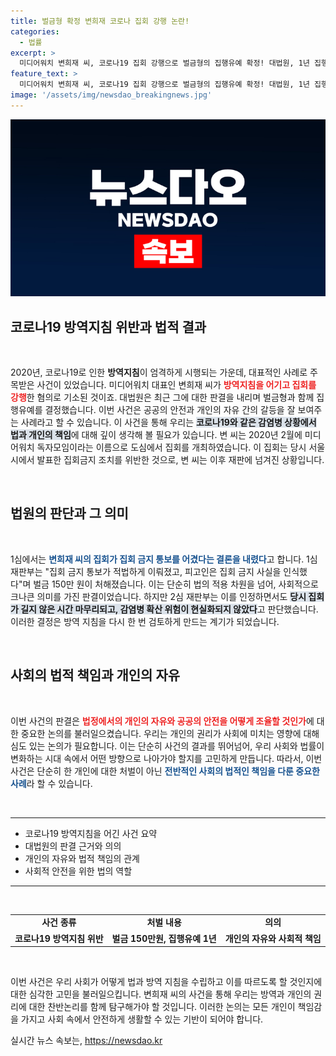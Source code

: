 ```yaml
---
title: 벌금형 확정 변희재 코로나 집회 강행 논란!
categories:
  - 법률
excerpt: >
  미디어워치 변희재 씨, 코로나19 집회 강행으로 벌금형의 집행유예 확정! 대법원, 1년 집행유예 선고의 배경은? 궁금한 소식 지금 클릭하세요!
feature_text: >
  미디어워치 변희재 씨, 코로나19 집회 강행으로 벌금형의 집행유예 확정! 대법원, 1년 집행유예 선고의 배경은? 궁금한 소식 지금 클릭하세요!
image: '/assets/img/newsdao_breakingnews.jpg'
---
```


<p><img src="/assets/img/newsdao_breakingnews.jpg" alt="koreaapp 속보" /></p>

<h2 data-ke-size="size26">코로나19 방역지침 위반과 법적 결과</h2>

<p data-ke-size="size16">&nbsp;</p>

<p>2020년, 코로나19로 인한 <b>방역지침</b>이 엄격하게 시행되는 가운데, 대표적인 사례로 주목받은 사건이 있었습니다. 미디어워치 대표인 변희재 씨가 <b><span style="color: #ee2323;">방역지침을 어기고 집회를 강행</span></b>한 혐의로 기소된 것이죠. 대법원은 최근 그에 대한 판결을 내리며 벌금형과 함께 집행유예를 결정했습니다. 이번 사건은 공공의 안전과 개인의 자유 간의 갈등을 잘 보여주는 사례라고 할 수 있습니다. 이 사건을 통해 우리는 <b><span style="background-color: #21538527;">코로나19와 같은 감염병 상황에서 법과 개인의 책임</span></b>에 대해 깊이 생각해 볼 필요가 있습니다. 변 씨는 2020년 2월에 미디어워치 독자모임이라는 이름으로 도심에서 집회를 개최하였습니다. 이 집회는 당시 서울시에서 발표한 집회금지 조치를 위반한 것으로, 변 씨는 이후 재판에 넘겨진 상황입니다. </p>

<p data-ke-size="size16">&nbsp;</p>

<h2 data-ke-size="size26">법원의 판단과 그 의미</h2>

<p data-ke-size="size16">&nbsp;</p>

<p>1심에서는 <b><span style="color: #1a5490;">변희재 씨의 집회가 집회 금지 통보를 어겼다는 결론을 내렸다</span></b>고 합니다. 1심 재판부는 "집회 금지 통보가 적법하게 이뤄졌고, 피고인은 집회 금지 사실을 인식했다"며 벌금 150만 원이 처해졌습니다. 이는 단순히 법의 적용 차원을 넘어, 사회적으로 크나큰 의미를 가진 판결이었습니다. 하지만 2심 재판부는 이를 인정하면서도 <b><span style="background-color: #21538527;">당시 집회가 길지 않은 시간 마무리되고, 감염병 확산 위험이 현실화되지 않았다</span></b>고 판단했습니다. 이러한 결정은 방역 지침을 다시 한 번 검토하게 만드는 계기가 되었습니다.</p>

<p data-ke-size="size16">&nbsp;</p>

<h2 data-ke-size="size26">사회의 법적 책임과 개인의 자유</h2>

<p data-ke-size="size16">&nbsp;</p>

<p>이번 사건의 판결은 <b><span style="color: #ee2323;">법정에서의 개인의 자유와 공공의 안전을 어떻게 조율할 것인가</span></b>에 대한 중요한 논의를 불러일으켰습니다. 우리는 개인의 권리가 사회에 미치는 영향에 대해 심도 있는 논의가 필요합니다. 이는 단순히 사건의 결과를 뛰어넘어, 우리 사회와 법률이 변화하는 시대 속에서 어떤 방향으로 나아가야 할지를 고민하게 만듭니다. 따라서, 이번 사건은 단순히 한 개인에 대한 처벌이 아닌 <b><span style="color: #1a5490;">전반적인 사회의 법적인 책임을 다룬 중요한 사례</span></b>라 할 수 있습니다. </p>

<p data-ke-size="size16">&nbsp;</p>

<hr/>

<ul>
    <li>코로나19 방역지침을 어긴 사건 요약</li>
    <li>대법원의 판결 근거와 의의</li>
    <li>개인의 자유와 법적 책임의 관계</li>
    <li>사회적 안전을 위한 법의 역할</li>
</ul>

<hr/>

<p data-ke-size="size16">&nbsp;</p>

<table style="width: 100%; border-collapse: collapse;">
    <tr>
        <td style="text-align: center; height: 17px;"><b>사건 종류</b></td>
        <td style="text-align: center; height: 17px;"><b>처벌 내용</b></td>
        <td style="text-align: center; height: 17px;"><b>의의</b></td>
    </tr>
    <tr>
        <td style="text-align: center; height: 17px;"><b>코로나19 방역지침 위반</b></td>
        <td style="text-align: center; height: 17px;"><b>벌금 150만원, 집행유예 1년</b></td>
        <td style="text-align: center; height: 17px;"><b>개인의 자유와 사회적 책임</b></td>
    </tr>
</table>

<p data-ke-size="size16">&nbsp;</p>

<p>이번 사건은 우리 사회가 어떻게 법과 방역 지침을 수립하고 이를 따르도록 할 것인지에 대한 심각한 고민을 불러일으킵니다. 변희재 씨의 사건을 통해 우리는 방역과 개인의 권리에 대한 찬반논리를 함께 탐구해가야 할 것입니다. 이러한 논의는 모든 개인이 책임감을 가지고 사회 속에서 안전하게 생활할 수 있는 기반이 되어야 합니다.</p>
실시간 뉴스 속보는, <a href="https://newsdao.kr" rel="dofollow">https://newsdao.kr</a>


